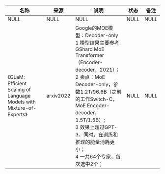 |名称  |  来源   | 说明  |状态   | 备注  |
|  ----  | ----  |----  | ----  |----  |
| NULL  | NULL |NULL |NULL |NULL |
| 《GLaM: Efficient Scaling of Language Models with Mixture-of-Experts》 | arxiv2022| Google的MOE模型：Decoder-only<br/>1 模型结果主要参考GShard MoE Transformer（Encoder-decoder，2021）；<br/>2 卖点：MoE Decoder-only，参数1.2T/96.6B（之前的工作Switch-C，MoE Encoder-decoder，1.5T/1.5B）;<br/>3 效果上超过GPT-3，同时，在训练和推理的能量消耗更小；<br/>4 一共64个专家，每次选中2个；| NULL | NULL |
